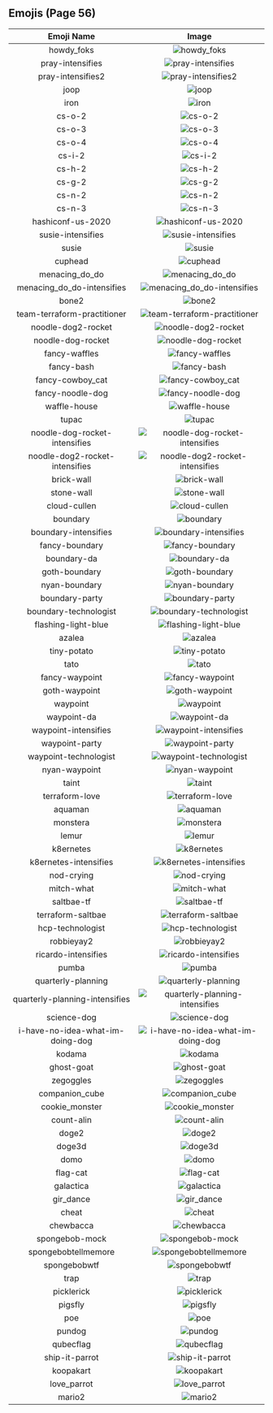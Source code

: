 
## Emojis (Page 56)
|Emoji Name|Image|
| :-: | :-: |
|howdy_foks| ![howdy_foks](/output/howdy_foks.jpg)|
|pray-intensifies| ![pray-intensifies](/output/pray-intensifies.gif)|
|pray-intensifies2| ![pray-intensifies2](/output/pray-intensifies2.gif)|
|joop| ![joop](/output/joop.jpg)|
|iron| ![iron](/output/iron.png)|
|cs-o-2| ![cs-o-2](/output/cs-o-2.png)|
|cs-o-3| ![cs-o-3](/output/cs-o-3.png)|
|cs-o-4| ![cs-o-4](/output/cs-o-4.png)|
|cs-i-2| ![cs-i-2](/output/cs-i-2.png)|
|cs-h-2| ![cs-h-2](/output/cs-h-2.png)|
|cs-g-2| ![cs-g-2](/output/cs-g-2.png)|
|cs-n-2| ![cs-n-2](/output/cs-n-2.png)|
|cs-n-3| ![cs-n-3](/output/cs-n-3.png)|
|hashiconf-us-2020| ![hashiconf-us-2020](/output/hashiconf-us-2020.jpg)|
|susie-intensifies| ![susie-intensifies](/output/susie-intensifies.gif)|
|susie| ![susie](/output/susie.png)|
|cuphead| ![cuphead](/output/cuphead.gif)|
|menacing_do_do| ![menacing_do_do](/output/menacing_do_do.png)|
|menacing_do_do-intensifies| ![menacing_do_do-intensifies](/output/menacing_do_do-intensifies.gif)|
|bone2| ![bone2](/output/bone2.png)|
|team-terraform-practitioner| ![team-terraform-practitioner](/output/team-terraform-practitioner.gif)|
|noodle-dog2-rocket| ![noodle-dog2-rocket](/output/noodle-dog2-rocket.png)|
|noodle-dog-rocket| ![noodle-dog-rocket](/output/noodle-dog-rocket.png)|
|fancy-waffles| ![fancy-waffles](/output/fancy-waffles.png)|
|fancy-bash| ![fancy-bash](/output/fancy-bash.png)|
|fancy-cowboy_cat| ![fancy-cowboy_cat](/output/fancy-cowboy_cat.png)|
|fancy-noodle-dog| ![fancy-noodle-dog](/output/fancy-noodle-dog.png)|
|waffle-house| ![waffle-house](/output/waffle-house.gif)|
|tupac| ![tupac](/output/tupac.jpg)|
|noodle-dog-rocket-intensifies| ![noodle-dog-rocket-intensifies](/output/noodle-dog-rocket-intensifies.gif)|
|noodle-dog2-rocket-intensifies| ![noodle-dog2-rocket-intensifies](/output/noodle-dog2-rocket-intensifies.gif)|
|brick-wall| ![brick-wall](/output/brick-wall.png)|
|stone-wall| ![stone-wall](/output/stone-wall.png)|
|cloud-cullen| ![cloud-cullen](/output/cloud-cullen.png)|
|boundary| ![boundary](/output/boundary.png)|
|boundary-intensifies| ![boundary-intensifies](/output/boundary-intensifies.gif)|
|fancy-boundary| ![fancy-boundary](/output/fancy-boundary.png)|
|boundary-da| ![boundary-da](/output/boundary-da.png)|
|goth-boundary| ![goth-boundary](/output/goth-boundary.png)|
|nyan-boundary| ![nyan-boundary](/output/nyan-boundary.gif)|
|boundary-party| ![boundary-party](/output/boundary-party.gif)|
|boundary-technologist| ![boundary-technologist](/output/boundary-technologist.png)|
|flashing-light-blue| ![flashing-light-blue](/output/flashing-light-blue.gif)|
|azalea| ![azalea](/output/azalea.png)|
|tiny-potato| ![tiny-potato](/output/tiny-potato.jpg)|
|tato| ![tato](/output/tato)|
|fancy-waypoint| ![fancy-waypoint](/output/fancy-waypoint.png)|
|goth-waypoint| ![goth-waypoint](/output/goth-waypoint.png)|
|waypoint| ![waypoint](/output/waypoint.png)|
|waypoint-da| ![waypoint-da](/output/waypoint-da.png)|
|waypoint-intensifies| ![waypoint-intensifies](/output/waypoint-intensifies.gif)|
|waypoint-party| ![waypoint-party](/output/waypoint-party.gif)|
|waypoint-technologist| ![waypoint-technologist](/output/waypoint-technologist.png)|
|nyan-waypoint| ![nyan-waypoint](/output/nyan-waypoint.gif)|
|taint| ![taint](/output/taint.png)|
|terraform-love| ![terraform-love](/output/terraform-love.png)|
|aquaman| ![aquaman](/output/aquaman.png)|
|monstera| ![monstera](/output/monstera.png)|
|lemur| ![lemur](/output/lemur.png)|
|k8ernetes| ![k8ernetes](/output/k8ernetes.png)|
|k8ernetes-intensifies| ![k8ernetes-intensifies](/output/k8ernetes-intensifies.gif)|
|nod-crying| ![nod-crying](/output/nod-crying.gif)|
|mitch-what| ![mitch-what](/output/mitch-what.png)|
|saltbae-tf| ![saltbae-tf](/output/saltbae-tf.gif)|
|terraform-saltbae| ![terraform-saltbae](/output/terraform-saltbae)|
|hcp-technologist| ![hcp-technologist](/output/hcp-technologist.png)|
|robbieyay2| ![robbieyay2](/output/robbieyay2.gif)|
|ricardo-intensifies| ![ricardo-intensifies](/output/ricardo-intensifies.gif)|
|pumba| ![pumba](/output/pumba.png)|
|quarterly-planning| ![quarterly-planning](/output/quarterly-planning.jpg)|
|quarterly-planning-intensifies| ![quarterly-planning-intensifies](/output/quarterly-planning-intensifies.gif)|
|science-dog| ![science-dog](/output/science-dog)|
|i-have-no-idea-what-im-doing-dog| ![i-have-no-idea-what-im-doing-dog](/output/i-have-no-idea-what-im-doing-dog)|
|kodama| ![kodama](/output/kodama.gif)|
|ghost-goat| ![ghost-goat](/output/ghost-goat.png)|
|zegoggles| ![zegoggles](/output/zegoggles.png)|
|companion_cube| ![companion_cube](/output/companion_cube.png)|
|cookie_monster| ![cookie_monster](/output/cookie_monster.png)|
|count-alin| ![count-alin](/output/count-alin.png)|
|doge2| ![doge2](/output/doge2.png)|
|doge3d| ![doge3d](/output/doge3d.gif)|
|domo| ![domo](/output/domo.png)|
|flag-cat| ![flag-cat](/output/flag-cat.png)|
|galactica| ![galactica](/output/galactica.png)|
|gir_dance| ![gir_dance](/output/gir_dance.gif)|
|cheat| ![cheat](/output/cheat.png)|
|chewbacca| ![chewbacca](/output/chewbacca.png)|
|spongebob-mock| ![spongebob-mock](/output/spongebob-mock.png)|
|spongebobtellmemore| ![spongebobtellmemore](/output/spongebobtellmemore.jpg)|
|spongebobwtf| ![spongebobwtf](/output/spongebobwtf.jpg)|
|trap| ![trap](/output/trap.png)|
|picklerick| ![picklerick](/output/picklerick.png)|
|pigsfly| ![pigsfly](/output/pigsfly.jpg)|
|poe| ![poe](/output/poe.png)|
|pundog| ![pundog](/output/pundog.png)|
|qubecflag| ![qubecflag](/output/qubecflag.png)|
|ship-it-parrot| ![ship-it-parrot](/output/ship-it-parrot.gif)|
|koopakart| ![koopakart](/output/koopakart.gif)|
|love_parrot| ![love_parrot](/output/love_parrot.gif)|
|mario2| ![mario2](/output/mario2.gif)|
